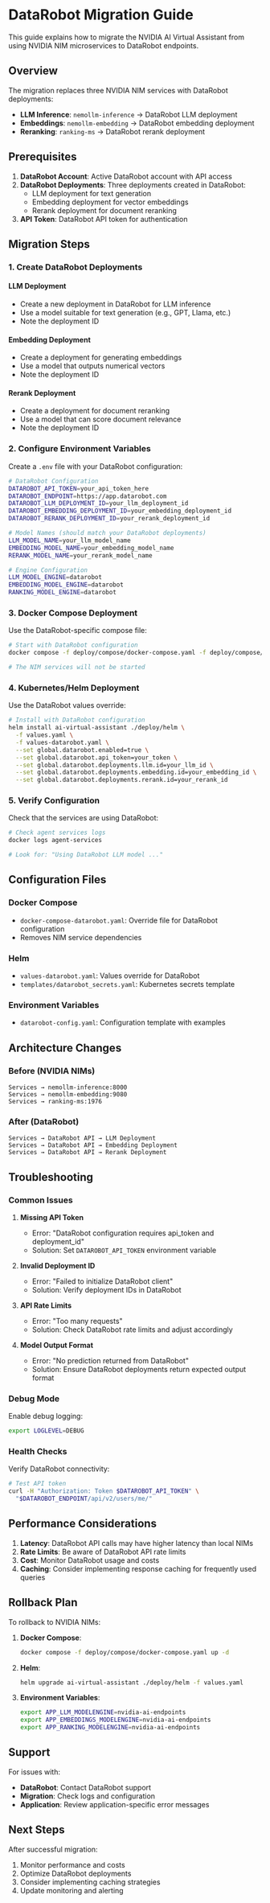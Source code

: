 # DataRobot Migration Guide

This guide explains how to migrate the NVIDIA AI Virtual Assistant from using NVIDIA NIM microservices to DataRobot endpoints.

## Overview

The migration replaces three NVIDIA NIM services with DataRobot deployments:
- **LLM Inference**: `nemollm-inference` → DataRobot LLM deployment
- **Embeddings**: `nemollm-embedding` → DataRobot embedding deployment  
- **Reranking**: `ranking-ms` → DataRobot rerank deployment

## Prerequisites

1. **DataRobot Account**: Active DataRobot account with API access
2. **DataRobot Deployments**: Three deployments created in DataRobot:
   - LLM deployment for text generation
   - Embedding deployment for vector embeddings
   - Rerank deployment for document reranking
3. **API Token**: DataRobot API token for authentication

## Migration Steps

### 1. Create DataRobot Deployments

#### LLM Deployment
- Create a new deployment in DataRobot for LLM inference
- Use a model suitable for text generation (e.g., GPT, Llama, etc.)
- Note the deployment ID

#### Embedding Deployment
- Create a deployment for generating embeddings
- Use a model that outputs numerical vectors
- Note the deployment ID

#### Rerank Deployment
- Create a deployment for document reranking
- Use a model that can score document relevance
- Note the deployment ID

### 2. Configure Environment Variables

Create a `.env` file with your DataRobot configuration:

```bash
# DataRobot Configuration
DATAROBOT_API_TOKEN=your_api_token_here
DATAROBOT_ENDPOINT=https://app.datarobot.com
DATAROBOT_LLM_DEPLOYMENT_ID=your_llm_deployment_id
DATAROBOT_EMBEDDING_DEPLOYMENT_ID=your_embedding_deployment_id
DATAROBOT_RERANK_DEPLOYMENT_ID=your_rerank_deployment_id

# Model Names (should match your DataRobot deployments)
LLM_MODEL_NAME=your_llm_model_name
EMBEDDING_MODEL_NAME=your_embedding_model_name
RERANK_MODEL_NAME=your_rerank_model_name

# Engine Configuration
LLM_MODEL_ENGINE=datarobot
EMBEDDING_MODEL_ENGINE=datarobot
RANKING_MODEL_ENGINE=datarobot
```

### 3. Docker Compose Deployment

Use the DataRobot-specific compose file:

```bash
# Start with DataRobot configuration
docker compose -f deploy/compose/docker-compose.yaml -f deploy/compose/docker-compose-datarobot.yaml up -d

# The NIM services will not be started
```

### 4. Kubernetes/Helm Deployment

Use the DataRobot values override:

```bash
# Install with DataRobot configuration
helm install ai-virtual-assistant ./deploy/helm \
  -f values.yaml \
  -f values-datarobot.yaml \
  --set global.datarobot.enabled=true \
  --set global.datarobot.api_token=your_token \
  --set global.datarobot.deployments.llm.id=your_llm_id \
  --set global.datarobot.deployments.embedding.id=your_embedding_id \
  --set global.datarobot.deployments.rerank.id=your_rerank_id
```

### 5. Verify Configuration

Check that the services are using DataRobot:

```bash
# Check agent services logs
docker logs agent-services

# Look for: "Using DataRobot LLM model ..."
```

## Configuration Files

### Docker Compose
- `docker-compose-datarobot.yaml`: Override file for DataRobot configuration
- Removes NIM service dependencies

### Helm
- `values-datarobot.yaml`: Values override for DataRobot
- `templates/datarobot_secrets.yaml`: Kubernetes secrets template

### Environment Variables
- `datarobot-config.yaml`: Configuration template with examples

## Architecture Changes

### Before (NVIDIA NIMs)
```
Services → nemollm-inference:8000
Services → nemollm-embedding:9080  
Services → ranking-ms:1976
```

### After (DataRobot)
```
Services → DataRobot API → LLM Deployment
Services → DataRobot API → Embedding Deployment
Services → DataRobot API → Rerank Deployment
```

## Troubleshooting

### Common Issues

1. **Missing API Token**
   - Error: "DataRobot configuration requires api_token and deployment_id"
   - Solution: Set `DATAROBOT_API_TOKEN` environment variable

2. **Invalid Deployment ID**
   - Error: "Failed to initialize DataRobot client"
   - Solution: Verify deployment IDs in DataRobot

3. **API Rate Limits**
   - Error: "Too many requests"
   - Solution: Check DataRobot rate limits and adjust accordingly

4. **Model Output Format**
   - Error: "No prediction returned from DataRobot"
   - Solution: Ensure DataRobot deployments return expected output format

### Debug Mode

Enable debug logging:

```bash
export LOGLEVEL=DEBUG
```

### Health Checks

Verify DataRobot connectivity:

```bash
# Test API token
curl -H "Authorization: Token $DATAROBOT_API_TOKEN" \
  "$DATAROBOT_ENDPOINT/api/v2/users/me/"
```

## Performance Considerations

1. **Latency**: DataRobot API calls may have higher latency than local NIMs
2. **Rate Limits**: Be aware of DataRobot API rate limits
3. **Cost**: Monitor DataRobot usage and costs
4. **Caching**: Consider implementing response caching for frequently used queries

## Rollback Plan

To rollback to NVIDIA NIMs:

1. **Docker Compose**:
   ```bash
   docker compose -f deploy/compose/docker-compose.yaml up -d
   ```

2. **Helm**:
   ```bash
   helm upgrade ai-virtual-assistant ./deploy/helm -f values.yaml
   ```

3. **Environment Variables**:
   ```bash
   export APP_LLM_MODELENGINE=nvidia-ai-endpoints
   export APP_EMBEDDINGS_MODELENGINE=nvidia-ai-endpoints
   export APP_RANKING_MODELENGINE=nvidia-ai-endpoints
   ```

## Support

For issues with:
- **DataRobot**: Contact DataRobot support
- **Migration**: Check logs and configuration
- **Application**: Review application-specific error messages

## Next Steps

After successful migration:
1. Monitor performance and costs
2. Optimize DataRobot deployments
3. Consider implementing caching strategies
4. Update monitoring and alerting
